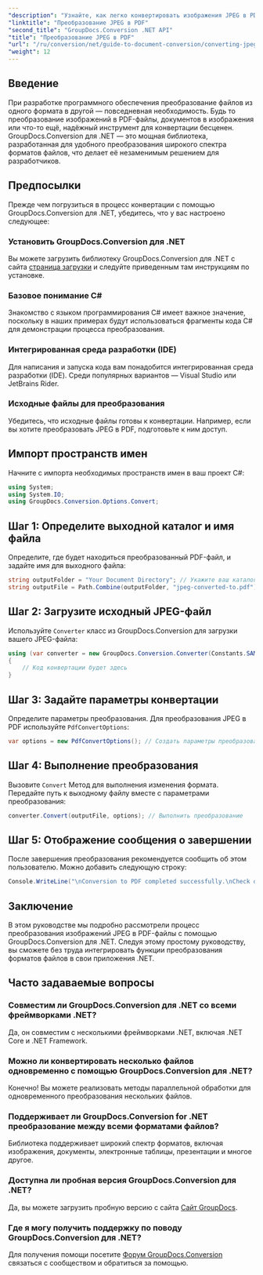 ```yaml
---
"description": "Узнайте, как легко конвертировать изображения JPEG в PDF-документы с помощью GroupDocs.Conversion для .NET. Это подробное руководство подробно расскажет вам о необходимых условиях и основных фрагментах кода."
"linktitle": "Преобразование JPEG в PDF"
"second_title": "GroupDocs.Conversion .NET API"
"title": "Преобразование JPEG в PDF"
"url": "/ru/conversion/net/guide-to-document-conversion/converting-jpeg-to-pdf/"
"weight": 12
---
```


## Введение

При разработке программного обеспечения преобразование файлов из одного формата в другой — повседневная необходимость. Будь то преобразование изображений в PDF-файлы, документов в изображения или что-то ещё, надёжный инструмент для конвертации бесценен. GroupDocs.Conversion для .NET — это мощная библиотека, разработанная для удобного преобразования широкого спектра форматов файлов, что делает её незаменимым решением для разработчиков.

## Предпосылки
Прежде чем погрузиться в процесс конвертации с помощью GroupDocs.Conversion для .NET, убедитесь, что у вас настроено следующее:

### Установить GroupDocs.Conversion для .NET
Вы можете загрузить библиотеку GroupDocs.Conversion для .NET с сайта [страница загрузки](https://releases.groupdocs.com/conversion/net/) и следуйте приведенным там инструкциям по установке.

### Базовое понимание C#
Знакомство с языком программирования C# имеет важное значение, поскольку в наших примерах будут использоваться фрагменты кода C# для демонстрации процесса преобразования.

### Интегрированная среда разработки (IDE)
Для написания и запуска кода вам понадобится интегрированная среда разработки (IDE). Среди популярных вариантов — Visual Studio или JetBrains Rider.

### Исходные файлы для преобразования
Убедитесь, что исходные файлы готовы к конвертации. Например, если вы хотите преобразовать JPEG в PDF, подготовьте к ним доступ.

## Импорт пространств имен
Начните с импорта необходимых пространств имен в ваш проект C#:

```csharp
using System;
using System.IO;
using GroupDocs.Conversion.Options.Convert;
```

## Шаг 1: Определите выходной каталог и имя файла
Определите, где будет находиться преобразованный PDF-файл, и задайте имя для выходного файла:

```csharp
string outputFolder = "Your Document Directory"; // Укажите ваш каталог
string outputFile = Path.Combine(outputFolder, "jpeg-converted-to.pdf"); // Установить имя выходного файла
```

## Шаг 2: Загрузите исходный JPEG-файл
Используйте `Converter` класс из GroupDocs.Conversion для загрузки вашего JPEG-файла:

```csharp
using (var converter = new GroupDocs.Conversion.Converter(Constants.SAMPLE_JPEG))
{
    // Код конвертации будет здесь
}
```

## Шаг 3: Задайте параметры конвертации
Определите параметры преобразования. Для преобразования JPEG в PDF используйте `PdfConvertOptions`:

```csharp
var options = new PdfConvertOptions(); // Создать параметры преобразования PDF
```

## Шаг 4: Выполнение преобразования
Вызовите `Convert` Метод для выполнения изменения формата. Передайте путь к выходному файлу вместе с параметрами преобразования:

```csharp
converter.Convert(outputFile, options); // Выполнить преобразование
```

## Шаг 5: Отображение сообщения о завершении
После завершения преобразования рекомендуется сообщить об этом пользователю. Можно добавить следующую строку:

```csharp
Console.WriteLine("\nConversion to PDF completed successfully.\nCheck output in {0}", outputFolder);
```

## Заключение
В этом руководстве мы подробно рассмотрели процесс преобразования изображений JPEG в PDF-файлы с помощью GroupDocs.Conversion для .NET. Следуя этому простому руководству, вы сможете без труда интегрировать функции преобразования форматов файлов в свои приложения .NET.

## Часто задаваемые вопросы

### Совместим ли GroupDocs.Conversion для .NET со всеми фреймворками .NET?
Да, он совместим с несколькими фреймворками .NET, включая .NET Core и .NET Framework.

### Можно ли конвертировать несколько файлов одновременно с помощью GroupDocs.Conversion для .NET?
Конечно! Вы можете реализовать методы параллельной обработки для одновременного преобразования нескольких файлов.

### Поддерживает ли GroupDocs.Conversion for .NET преобразование между всеми форматами файлов?
Библиотека поддерживает широкий спектр форматов, включая изображения, документы, электронные таблицы, презентации и многое другое.

### Доступна ли пробная версия GroupDocs.Conversion для .NET?
Да, вы можете загрузить пробную версию с сайта [Сайт GroupDocs](https://releases.groupdocs.com/).

### Где я могу получить поддержку по поводу GroupDocs.Conversion для .NET?
Для получения помощи посетите [Форум GroupDocs.Conversion](https://forum.groupdocs.com/c/conversion/11) связаться с сообществом и обратиться за помощью.